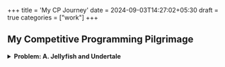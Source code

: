+++
title = 'My CP Journey'
date = 2024-09-03T14:27:02+05:30
draft = true
categories = ["work"]
+++

## My Competitive Programming Pilgrimage

<details>
<summary><b>Problem: A. Jellyfish and Undertale</b></summary>

**Explanation of the Problem:**

The problem "A. Jellyfish and Undertale" from TLE Eliminator's CP-31 sheet is a 900-rated problem. Here’s a step-by-step breakdown of how to solve it:

1. **Understand the Problem Statement:** Start by carefully reading the problem. Identify the key requirements and constraints. There are always hints available in the question. It was given to us that the timer will decrease by 1 and each tool can be used **at-most once**.

2. **Approach and Strategy:** My initial approach was to simulate the entire process. But I quickly realized that it is not the most optimal approach for the given time constraints. I had to think mathematically. I quickly realized the core of the entire operation was already given to us in the form of the operation **min(c+xi,a)**. All I had to check was the value of the given integer "a" and compare it with the increasing timer.

3. **Code Walkthrough:** Once the approach clicked to me, it became quite simple for me. At every iteration, all I had to do was check if the current value of the timer is more than the given bug value **a** or not. If more, I had to switch the value of the timer and continue with the same operation. My code is given below:

```cpp
// C++ Code
#include <bits/stdc++.h>
using namespace std;

#define endl '\n'
#define int long long

const int MOD = 1e9 + 7;
const int INF = LLONG_MAX >> 1;

signed main()
{
    ios::sync_with_stdio(false);
    cin.tie(NULL);

    int tc;
    cin >> tc;
    while (tc--)
    {
        int a, b, n;
        cin >> a >> b >> n;
        vector<int> arr(n, 0);
        for (int i = 0; i < n; i++)
        {
            int x;
            cin >> x;
            arr[i] = x;
        }

        int ans = b;
        for (int i = 0; i < n; i++) {
            ans += min(a - 1, arr[i]);
        }
        cout << ans << endl;
    }
}

